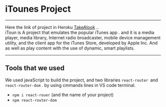 # iTounes Project

---

Here the link of project in Heroku [TakeAlook]() ..  
iToun is A project that emulates the popular iTunes app .
and it is a media player, media library, Internet radio broadcaster, mobile device management utility, and the client app for the iTunes Store, developed by Apple Inc. And as well as play content with the use of dynamic, smart playlists.

---

## Tools that we used

We used javaScript to build the project, and two libraries `react-router `and `react-router-dom` .
by using cmmands lines in VS code terminal.

- `npm i react-rouer` (and the name of your project)
- `npm react-router-dom`
